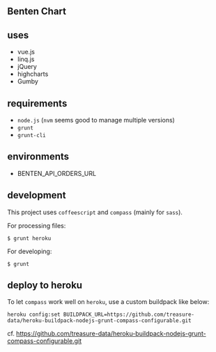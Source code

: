Benten Chart
---

## uses

* vue.js
* linq.js
* jQuery
* highcharts
* Gumby

## requirements

* `node.js` (`nvm` seems good to manage multiple versions)
* `grunt`
* `grunt-cli`

## environments

* BENTEN_API_ORDERS_URL

## development

This project uses `coffeescript` and `compass` (mainly for `sass`).

For processing files:

~~~
$ grunt heroku
~~~

For developing:

~~~
$ grunt
~~~

## deploy to heroku

To let `compass` work well on `heroku`, use a custom buildpack like below:

~~~
heroku config:set BUILDPACK_URL=https://github.com/treasure-data/heroku-buildpack-nodejs-grunt-compass-configurable.git
~~~

cf. https://github.com/treasure-data/heroku-buildpack-nodejs-grunt-compass-configurable.git
